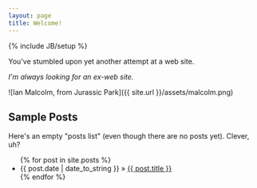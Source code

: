 ```yaml
---
layout: page
title: Welcome!
---
```

{% include JB/setup %}

You've stumbled upon yet another attempt at a web site.

*I'm always looking for an ex-web site.*

![Ian Malcolm, from Jurassic Park]({{ site.url }}/assets/malcolm.png)

## Sample Posts

Here's an empty "posts list" (even though there are no posts yet). Clever, uh?

<ul class="posts">
  {% for post in site.posts %}
    <li><span>{{ post.date | date_to_string }}</span> &raquo; <a href="{{ BASE_PATH }}{{ post.url }}">{{ post.title }}</a></li>
  {% endfor %}
</ul>

<!---
vim: syntax=markdown:
-->
